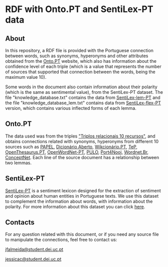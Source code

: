 # RDF with Onto.PT and SentiLex-PT data

## About

In this repository, a RDF file is provided with the Portuguese connection between words, such as synonyms, hyperonyms and other attributes obtained from the [Onto.PT](http://ontopt.dei.uc.pt/) website, 
which also has information about the confidence level of each triple (which is a value that
represents the number of sources that supported that connection between the words, being the maximum value 10).

Some words in the document also contain information about their polarity (which is the same as sentimental value), from the SentiLex-PT dataset. The file "knowledge_database.txt" contains the data from [SentiLex-lem-PT](https://github.com/sillasgonzaga/lexiconPT/blob/master/data-raw/SentiLex-lem-PT02.txt) and the file "knowledge_database_lem.txt" contains data from [SentiLex-flex-PT](https://github.com/sillasgonzaga/lexiconPT/blob/master/data-raw/SentiLex-flex-PT02.txt) version, which contains various inflected forms of each lemma.

## Onto.PT

The data used was from the triples ["Triplos relacionais 10 recursos"](http://ontopt.dei.uc.pt/index.php?sec=download\_outros), and obtains connections related with
synonyms, hyperonyms from different 10 sources such as [PAPEL](https://www.linguateca.pt/PAPEL/), [Dicionário Aberto](https://dicionario-aberto.net/), [Wikcionário.PT](https://pt.wiktionary.org/wiki/Wikcion%C3%A1rio:P%C3%A1gina_principal), [TeP](http://www.nilc.icmc.usp.br/tep2/), [OpenThesaurus.PT](https://paginas.fe.up.pt/~arocha/AED1/0607/trabalhos/thesaurus.txt), [OpenWordNet-PT](https://github.com/own-pt/openWordnet-PT), [PULO](http://wordnet.pt/), [Port4Nooj](https://www.linguateca.pt/Repositorio/Port4Nooj/), [Wordnet.Br](http://www.nilc.icmc.usp.br/wordnetbr/), [ConceptNet](http://conceptnet.io/).
Each line of the source document has a relationship between two lemmas.

## SentiLex-PT

[SentiLex-PT](https://github.com/sillasgonzaga/lexiconPT/blob/master/data-raw/SentiLex-flex-PT02.txt) is a sentiment lexicon designed for the extraction of sentiment and opinion about human entities in Portuguese texts. We use this dataset to complement
the information about words, with information about the polarity. For more information about this dataset you can click [here](https://www.inesc-id.pt/ficheiros/publicacoes/11406.pdf).


## Contacts

For any question related with this document, or if you need any source file to manipulate the connections, feel free to contact us:

jfalmeida@student.dei.uc.pt

jessicac@student.dei.uc.pt
